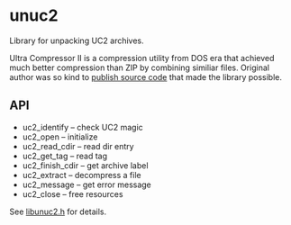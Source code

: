 
# unuc2

Library for unpacking UC2 archives.

Ultra Compressor II is a compression utility from DOS era
that achieved much better compression than ZIP by combining similiar files.
Original author was so kind to [publish source code](http://www.nicodevries.com/professional/)
that made the library possible.

## API

* uc2_identify – check UC2 magic
* uc2_open – initialize
* uc2_read_cdir – read dir entry
* uc2_get_tag – read tag
* uc2_finish_cdir – get archive label
* uc2_extract – decompress a file
* uc2_message – get error message
* uc2_close – free resources

See [libunuc2.h](blob/main/libunuc2.h) for details.
